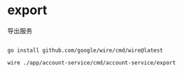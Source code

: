 # export

导出服务

```shell

go install github.com/google/wire/cmd/wire@latest

wire ./app/account-service/cmd/account-service/export

```